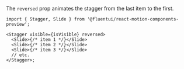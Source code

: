 The `reversed` prop animates the stagger from the last item to the first.

```tsx
import { Stagger, Slide } from '@fluentui/react-motion-components-preview';

<Stagger visible={isVisible} reversed>
  <Slide>{/* item 1 */}</Slide>
  <Slide>{/* item 2 */}</Slide>
  <Slide>{/* item 3 */}</Slide>
  // etc.
</Stagger>;
```
